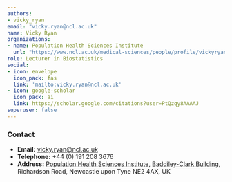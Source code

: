 ```yaml
---
authors:
- vicky_ryan
email: "vicky.ryan@ncl.ac.uk"
name: Vicky Ryan
organizations:
- name: Population Health Sciences Institute
  url: "https://www.ncl.ac.uk/medical-sciences/people/profile/vickyryan.html"
role: Lecturer in Biostatistics
social:
- icon: envelope
  icon_pack: fas
  link: 'mailto:vicky.ryan@ncl.ac.uk'
- icon: google-scholar
  icon_pack: ai
  link: https://scholar.google.com/citations?user=PtQzqy8AAAAJ
superuser: false
---
```


### Contact

- __Email:__ [vicky.ryan@ncl.ac.uk](mailto:vicky.ryan@ncl.ac.uk)
- __Telephone:__ +44 (0) 191 208 3676
- __Address:__ [Population Health Sciences Institute](https://www.ncl.ac.uk/medical-sciences/research/institutes/health-sciences/), [Baddiley-Clark Building](https://www.ncl.ac.uk/tour/academic/baddiley-clark/), Richardson Road, Newcastle upon Tyne NE2 4AX, UK
